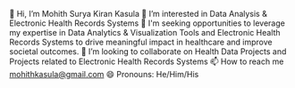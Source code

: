 👋 Hi, I’m Mohith Surya Kiran Kasula
👀 I’m interested in Data Analysis & Electronic Health Records Systems
🌱 I'm seeking opportunities to leverage my expertise in Data Analytics & Visualization Tools and Electronic Health Records Systems to drive meaningful impact in healthcare and improve societal outcomes.
💞️ I’m looking to collaborate on Health Data Projects and Projects related to Electronic Health Records Systems
📫 How to reach me mohithkasula@gmail.com
😄 Pronouns: He/Him/His

